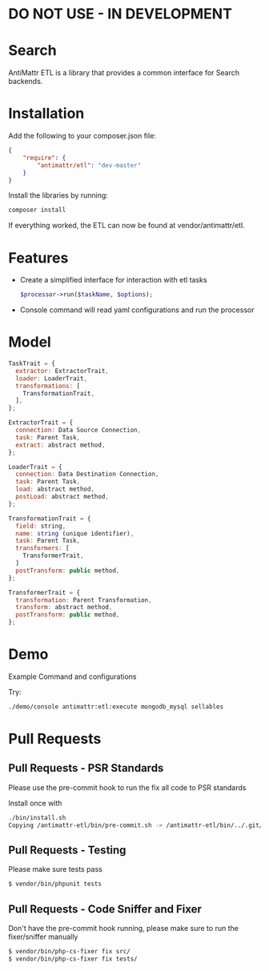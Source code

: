 # DO NOT USE - IN DEVELOPMENT

Search
======

AntiMattr ETL is a library that provides a common interface for Search backends.

Installation
============

Add the following to your composer.json file:

```json
{
    "require": {
        "antimattr/etl": "dev-master"
    }
}
```

Install the libraries by running:

```bash
composer install
```

If everything worked, the ETL can now be found at vendor/antimattr/etl.

Features
========

 * Create a simplified interface for interaction with etl tasks

   ```php
   $processor->run($taskName, $options);
   ```

 * Console command will read yaml configurations and run the processor

Model
=====

```javascript
TaskTrait = {
  extractor: ExtractorTrait,
  loader: LoaderTrait,
  transformations: [
    TransformationTrait,
  ],
};

ExtractorTrait = {
  connection: Data Source Connection,
  task: Parent Task,
  extract: abstract method,
};

LoaderTrait = {
  connection: Data Destination Connection,
  task: Parent Task,
  load: abstract method,
  postLoad: abstract method,
};

TransformationTrait = {
  field: string,
  name: string (unique identifier),
  task: Parent Task,
  transformers: [
    TransformerTrait,
  ]
  postTransform: public method,
};

TransformerTrait = {
  transformation: Parent Transformation,
  transform: abstract method,
  postTransform: public method,
};
```

Demo
====

Example Command and configurations

Try:

```bash
./demo/console antimattr:etl:execute mongodb_mysql sellables
```

Pull Requests
=============

Pull Requests - PSR Standards
-----------------------------

Please use the pre-commit hook to run the fix all code to PSR standards

Install once with

```bash
./bin/install.sh
Copying /antimattr-etl/bin/pre-commit.sh -> /antimattr-etl/bin/../.git/hooks/pre-commit
```

Pull Requests - Testing
-----------------------

Please make sure tests pass

```bash
$ vendor/bin/phpunit tests
```

Pull Requests - Code Sniffer and Fixer
--------------------------------------

Don't have the pre-commit hook running, please make sure to run the fixer/sniffer manually

```bash
$ vendor/bin/php-cs-fixer fix src/
$ vendor/bin/php-cs-fixer fix tests/

